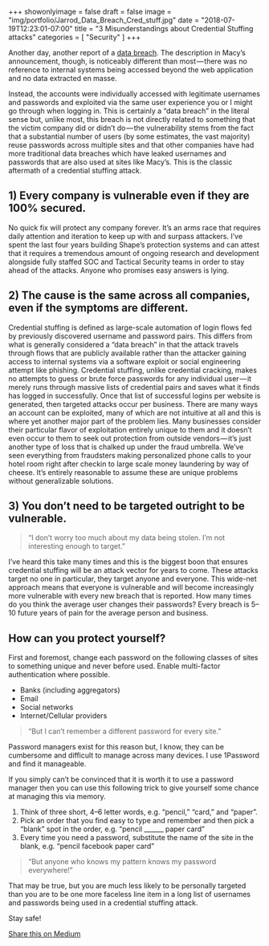 +++
showonlyimage = false
draft = false
image = "img/portfolio/Jarrod_Data_Breach_Cred_stuff.jpg"
date = "2018-07-19T12:23:01-07:00"
title = "3 Misunderstandings about Credential Stuffing attacks"
categories = [ "Security" ]
+++

Another day, another report of a [data breach](http://www.documentcloud.org/documents/4585869-Macys-Breach-Letter.html). The description in Macy’s announcement, though, is noticeably different than most — there was no reference to internal systems being accessed beyond the web application and no data extracted en masse.

<!--more-->

Instead, the accounts were individually accessed with legitimate usernames and passwords and exploited via the same user experience you or I might go through when logging in. This is certainly a “data breach” in the literal sense but, unlike most, this breach is not directly related to something that the victim company did or didn’t do — the vulnerability stems from the fact that a substantial number of users (by some estimates, the vast majority) reuse passwords across multiple sites and that other companies have had more traditional data breaches which have leaked usernames and passwords that are also used at sites like Macy’s. This is the classic aftermath of a credential stuffing attack.

## 1) Every company is vulnerable even if they are 100% secured.

No quick fix will protect any company forever. It’s an arms race that requires daily attention and iteration to keep up with and surpass attackers. I’ve spent the last four years building Shape’s protection systems and can attest that it requires a tremendous amount of ongoing research and development alongside fully staffed SOC and Tactical Security teams in order to stay ahead of the attacks. Anyone who promises easy answers is lying.

## 2) The cause is the same across all companies, even if the symptoms are different.

Credential stuffing is defined as large-scale automation of login flows fed by previously discovered username and password pairs. This differs from what is generally considered a “data breach” in that the attack travels through flows that are publicly available rather than the attacker gaining access to internal systems via a software exploit or social engineering attempt like phishing. Credential stuffing, unlike credential cracking, makes no attempts to guess or brute force passwords for any individual user — it merely runs through massive lists of credential pairs and saves what it finds has logged in successfully. Once that list of successful logins per website is generated, then targeted attacks occur per business. There are many ways an account can be exploited, many of which are not intuitive at all and this is where yet another major part of the problem lies. Many businesses consider their particular flavor of exploitation entirely unique to them and it doesn’t even occur to them to seek out protection from outside vendors — it’s just another type of loss that is chalked up under the fraud umbrella. We’ve seen everything from fraudsters making personalized phone calls to your hotel room right after checkin to large scale money laundering by way of cheese. It’s entirely reasonable to assume these are unique problems without generalizable solutions.

## 3) You don’t need to be targeted outright to be vulnerable.

> “I don’t worry too much about my data being stolen. I’m not interesting enough to target.”

I’ve heard this take many times and this is the biggest boon that ensures credential stuffing will be an attack vector for years to come. These attacks target no one in particular, they target anyone and everyone. This wide-net approach means that everyone is vulnerable and will become increasingly more vulnerable with every new breach that is reported. How many times do you think the average user changes their passwords? Every breach is 5–10 future years of pain for the average person and business.

## How can you protect yourself?

First and foremost, change each password on the following classes of sites to something unique and never before used. Enable multi-factor authentication where possible.

- Banks (including aggregators)
- Email
- Social networks
- Internet/Cellular providers

> “But I can’t remember a different password for every site.”

Password managers exist for this reason but, I know, they can be cumbersome and difficult to manage across many devices. I use 1Password and find it manageable.

If you simply can’t be convinced that it is worth it to use a password manager then you can use this following trick to give yourself some chance at managing this via memory.

1. Think of three short, 4–6 letter words, e.g. “pencil,” “card,” and “paper”.
2. Pick an order that you find easy to type and remember and then pick a “blank” spot in the order, e.g. “pencil ______ paper card”
3. Every time you need a password, substitute the name of the site in the blank, e.g. “pencil facebook paper card”

> “But anyone who knows my pattern knows my password everywhere!”

That may be true, but you are much less likely to be personally targeted than you are to be one more faceless line item in a long list of usernames and passwords being used in a credential stuffing attack.

Stay safe!
 
[Share this on Medium](https://medium.com/@jsoverson/3-misunderstandings-about-credential-stuffing-attacks-3526c618a8d6)
